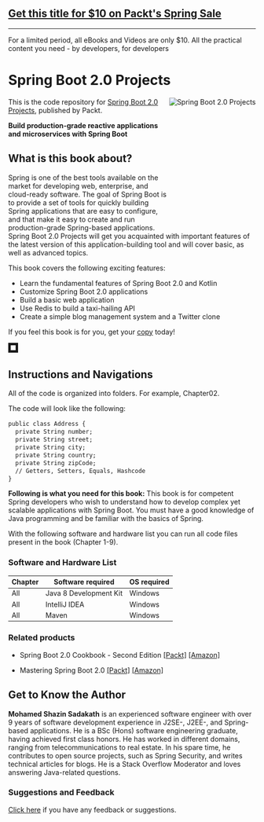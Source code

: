 ## [Get this title for $10 on Packt's Spring Sale](https://www.packt.com/B10531?utm_source=github&utm_medium=packt-github-repo&utm_campaign=spring_10_dollar_2022)
-----
For a limited period, all eBooks and Videos are only $10. All the practical content you need \- by developers, for developers

# Spring Boot 2.0 Projects

<a href="https://www.packtpub.com/application-development/spring-boot-20-projects?utm_source=github&utm_medium=repository&utm_campaign=9781789136159"><img src="https://dz13w8afd47il.cloudfront.net/sites/default/files/imagecache/ppv4_main_book_cover/B10531_MockupCovernew.png" alt="Spring Boot 2.0 Projects" height="256px" align="right"></a>

This is the code repository for [Spring Boot 2.0 Projects](https://www.packtpub.com/application-development/spring-boot-20-projects?utm_source=github&utm_medium=repository&utm_campaign=9781789136159), published by Packt.

**Build production-grade reactive applications and microservices with Spring Boot**

## What is this book about?
Spring is one of the best tools available on the market for developing web, enterprise, and cloud-ready software. The goal of Spring Boot is to provide a set of tools for quickly building Spring applications that are easy to configure, and that make it easy to create and run production-grade Spring-based applications. Spring Boot 2.0 Projects will get you acquainted with important features of the latest version of this application-building tool and will cover basic, as well as advanced topics.

This book covers the following exciting features: 
* Learn the fundamental features of Spring Boot 2.0 and Kotlin
* Customize Spring Boot 2.0 applications
* Build a basic web application
* Use Redis to build a taxi-hailing API
* Create a simple blog management system and a Twitter clone

If you feel this book is for you, get your [copy](https://www.amazon.com/dp/1789136156) today!

<a href="https://www.packtpub.com/?utm_source=github&utm_medium=banner&utm_campaign=GitHubBanner"><img src="https://raw.githubusercontent.com/PacktPublishing/GitHub/master/GitHub.png" 
alt="https://www.packtpub.com/" border="5" /></a>


## Instructions and Navigations
All of the code is organized into folders. For example, Chapter02.

The code will look like the following:
```
public class Address {
  private String number;
  private String street;
  private String city;
  private String country;
  private String zipCode;
  // Getters, Setters, Equals, Hashcode
}
```

**Following is what you need for this book:**
This book is for competent Spring developers who wish to understand how to develop complex yet scalable applications with Spring Boot. You must have a good knowledge of Java programming and be familiar with the basics of Spring.

With the following software and hardware list you can run all code files present in the book (Chapter 1-9).

### Software and Hardware List

| Chapter  | Software required                   | OS required                        |
| -------- | ------------------------------------| -----------------------------------|
| All       | Java 8 Development Kit              | Windows |
| All        | IntelliJ IDEA         | Windows |
| All      |  Maven           | Windows|




### Related products <Paste books from the Other books you may enjoy section>
* Spring Boot 2.0 Cookbook - Second Edition [[Packt]](https://www.packtpub.com/application-development/spring-boot-cookbook-second-edition?utm_source=github&utm_medium=repository&utm_campaign=9781787129825) [[Amazon]](https://www.amazon.com/dp/1787129829)

* Mastering Spring Boot 2.0 [[Packt]](https://www.packtpub.com/application-development/mastering-spring-boot-20?utm_source=github&utm_medium=repository&utm_campaign=9781787127562) [[Amazon]](https://www.amazon.com/dp/1787127567)

## Get to Know the Author
**Mohamed Shazin Sadakath**
is an experienced software engineer with over 9 years of software development experience in J2SE-, J2EE-, and Spring-based applications. He is a BSc (Hons) software engineering graduate, having achieved first class honors. He has worked in different domains, ranging from telecommunications to real estate. In his spare time, he contributes to open source projects, such as Spring Security, and writes technical articles for blogs. He is a Stack Overflow Moderator and loves answering Java-related questions.


### Suggestions and Feedback
[Click here](https://docs.google.com/forms/d/e/1FAIpQLSdy7dATC6QmEL81FIUuymZ0Wy9vH1jHkvpY57OiMeKGqib_Ow/viewform) if you have any feedback or suggestions.
